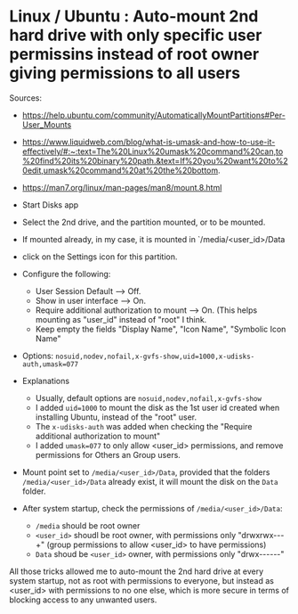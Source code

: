 # Linux / Ubuntu : Auto-mount 2nd hard drive with only specific user permissins instead of root owner giving permissions to all users

Sources:
- https://help.ubuntu.com/community/AutomaticallyMountPartitions#Per-User_Mounts
- https://www.liquidweb.com/blog/what-is-umask-and-how-to-use-it-effectively/#:~:text=The%20Linux%20umask%20command%20can,to%20find%20its%20binary%20path.&text=If%20you%20want%20to%20edit,umask%20command%20at%20the%20bottom.
- https://man7.org/linux/man-pages/man8/mount.8.html

- Start Disks app
- Select the 2nd drive, and the partition mounted, or to be mounted.
- If mounted already, in my case, it is mounted in `/media/<user_id>/Data
- click on the Settings icon for this partition.
- Configure the following:
  -  User Session Default --> Off.
  -  Show in user interface --> On.
  -  Require additional authorization to mount --> On. (This helps mounting as "user_id" instead of "root" I think.
  -  Keep empty the fields "Display Name", "Icon Name", "Symbolic Icon Name"
-  Options: `nosuid,nodev,nofail,x-gvfs-show,uid=1000,x-udisks-auth,umask=077`
  - Explanations
    - Usually, default options are `nosuid,nodev,nofail,x-gvfs-show`
    - I added `uid=1000` to mount the disk as the 1st user id created when installing Ubuntu, instead of the "root" user.
    - The `x-udisks-auth` was added when checking the "Require additional authorization to mount"
    - I added `umask=077` to only allow <user_id> permissions, and remove permissions for Others an Group users.
- Mount point set to `/media/<user_id>/Data`, provided that the folders `/media/<user_id>/Data` already exist, it will mount the disk on the `Data` folder.
- After system startup, check the permissions of `/media/<user_id>/Data`:
  - `/media` should be root owner
  - `<user_id>` shoudl be root owner, with permissions only "drwxrwx---+" (group permissions to allow <user_id> to have permissions)
  - `Data` shoud be `<user_id>` owner, with permissions only "drwx------"

All those tricks allowed me to auto-mount the 2nd hard drive at every system startup, not as root with permissions to everyone, but instead as <user_id> with permissions to no one else, which is more secure in terms of blocking access to any unwanted users.
